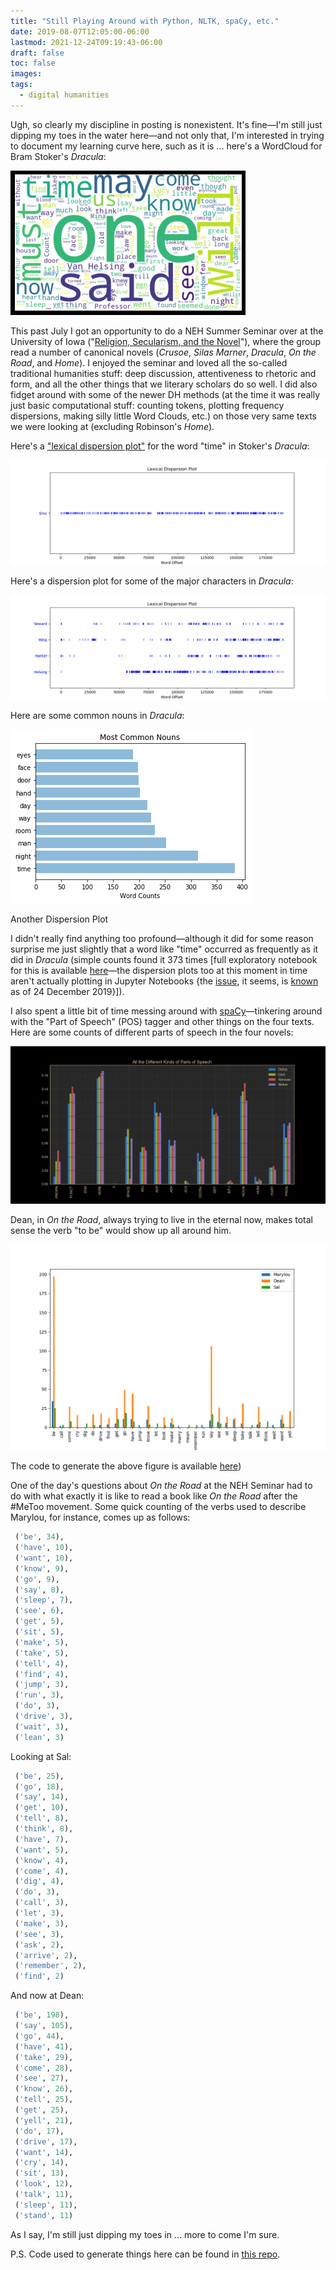 ```yaml
---
title: "Still Playing Around with Python, NLTK, spaCy, etc."
date: 2019-08-07T12:05:00-06:00
lastmod: 2021-12-24T09:19:43-06:00
draft: false
toc: false
images:
tags:
  - digital humanities
---
```


Ugh, so clearly my discipline in posting is nonexistent. It's fine—I'm still just dipping my toes in the water here—and not only that, I'm interested in trying to document my learning curve here, such as it is ... here's a WordCloud for Bram Stoker's _Dracula_:

![Fig. 1: Word Cloud for Bram Stoker's _Dracula_](/images/imgforblogposts/post_3/figure_1_stoker_word_cloud.png)

This past July I got an opportunity to do a NEH Summer Seminar over at the University of Iowa ("[Religion, Secularism, and the Novel](https://religion-secularism-novel.sites.uiowa.edu/)"), where the group read a number of canonical novels (_Crusoe_, _Silas Marner_, _Dracula_, _On the Road_, and _Home_). I enjoyed the seminar and loved all the so-called traditional humanities stuff: deep discussion, attentiveness to rhetoric and form, and all the other things that we literary scholars do so well. I did also fidget around with some of the newer DH methods (at the time it was really just basic computational stuff: counting tokens, plotting frequency dispersions, making silly little Word Clouds, etc.) on those very same texts we were looking at (excluding Robinson's _Home_).

Here's a ["lexical dispersion plot"](https://www.nltk.org/book_1ed/ch01.html) for the word "time" in Stoker's _Dracula_:

![Time](/images/imgforblogposts/post_3/figure_2_time_in_stoker.png)

Here's a dispersion plot for some of the major characters in _Dracula_:

![Character Dispersion Plots](/images/imgforblogposts/post_3/figure_3_character_dispersion_plots.png)

Here are some common nouns in _Dracula_:

![Common Nouns](/images/imgforblogposts/post_3/figure_4_common_word_counts.png)

Another Dispersion Plot

I didn't really find anything too profound—although it did for some reason surprise me just slightly that a word like "time" occurred as frequently as it did in _Dracula_ (simple counts found it 373 times [full exploratory notebook for this is available [here](https://github.com/kspicer80/nehsummerseminar2019playground/blob/master/nehexploratorynotebook.ipynb)—the dispersion plots too at this moment in time aren't actually plotting in Jupyter Notebooks {the [issue](https://github.com/googlecolab/colabtools/issues/397), it seems, is [known](https://stackoverflow.com/questions/54264548/nltk-lexical-dispersion-plot-does-not-show-on-google-colab) as of 24 December 2019}]).

I also spent a little bit of time messing around with [spaCy](https://spacy.io/)—tinkering around with the "Part of Speech" (POS) tagger and other things on the four texts. Here are some counts of different parts of speech in the four novels:

![Different Counts of Parts Speech](/images/imgforblogposts/post_3/figure_5_kinds_of_words_kerouac.png)

Dean, in _On the Road_, always trying to live in the eternal now, makes total sense the verb "to be" would show up all around him.

![Dean Verbs](/images/imgforblogposts/post_3/figure_6_kerouac_gender.png)

The code to generate the above figure is available [here](https://gist.github.com/kspicer80/f78d0cfccc43a9e07b05efca6b652b96))

One of the day's questions about _On the Road_ at the NEH Seminar had to do with what exactly it is like to read a book like _On the Road_ after the #MeToo movement. Some quick counting of the verbs used to describe Marylou, for instance, comes up as follows:

```python
 ('be', 34),
 ('have', 10),
 ('want', 10),
 ('know', 9),
 ('go', 9),
 ('say', 8),
 ('sleep', 7),
 ('see', 6),
 ('get', 5),
 ('sit', 5),
 ('make', 5),
 ('take', 5),
 ('tell', 4),
 ('find', 4),
 ('jump', 3),
 ('run', 3),
 ('do', 3),
 ('drive', 3),
 ('wait', 3),
 ('lean', 3)
```
Looking at Sal:

```python
 ('be', 25),
 ('go', 18),
 ('say', 14),
 ('get', 10),
 ('tell', 8),
 ('think', 8),
 ('have', 7),
 ('want', 5),
 ('know', 4),
 ('come', 4),
 ('dig', 4),
 ('do', 3),
 ('call', 3),
 ('let', 3),
 ('make', 3),
 ('see', 3),
 ('ask', 2),
 ('arrive', 2),
 ('remember', 2),
 ('find', 2)
```
And now at Dean:

```python
 ('be', 198),
 ('say', 105),
 ('go', 44),
 ('have', 41),
 ('take', 29),
 ('come', 28),
 ('see', 27),
 ('know', 26),
 ('tell', 25),
 ('get', 25),
 ('yell', 21),
 ('do', 17),
 ('drive', 17),
 ('want', 14),
 ('cry', 14),
 ('sit', 13),
 ('look', 12),
 ('talk', 11),
 ('sleep', 11),
 ('stand', 11)
```
As I say, I'm still just dipping my toes in ... more to come I'm sure.

P.S. Code used to generate things here can be found in [this repo](https://github.com/kspicer80/nehsummerseminar2019playground).
